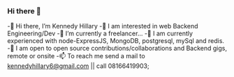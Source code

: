 ### Hi there 👋

<!--
**kennedy7/kennedy7** is a ✨ _special_ ✨ repository because its `README.md` (this file) appears on your GitHub profile.

Here are some ideas to get you started:

- 🔭 I’m currently working on ...
- 🌱 I’m currently learning ...
- 👯 I’m looking to collaborate on ...
- 🤔 I’m looking for help with ...
- 💬 Ask me about ...
- 📫 How to reach me: ...
- 😄 Pronouns: ...
- ⚡ Fun fact: ...
-->

-👋 Hi there, I’m Kennedy Hillary
-👀 I am interested in web Backend Engineering/Dev
-🔭 I’m currently a freelancer...
-🌱 I am currently experienced with node-ExpressJS, MongoDB, postgresql, mySql and redis.
-👯 I am open to open source contributions/collaborations and Backend gigs, remote or onsite
-📫 To reach me send a mail to kennedyhillary6@gmail.com || call 08166419903;
